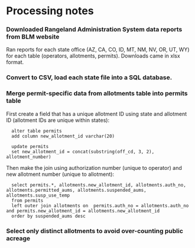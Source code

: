 # Processing notes

### Downloaded Rangeland Administration System data reports from BLM website
Ran reports for each state office (AZ, CA, CO, ID, MT, NM, NV, OR, UT, WY) for each table (operators, allotments, permits). Downloads came in xlsx format.

### Convert to CSV, load each state file into a SQL database.

### Merge permit-specific data from allotments table into permits table

First create a field that has a unique allotment ID using state and allotment ID (allotment IDs are unique within states):

      alter table permits
      add column new_allotment_id varchar(20)

      update permits
      set new_allotment_id = concat(substring(off_cd, 3, 2), allotment_number)

Then make the join using authorization number (unique to operator) and new allotment number (unique to allotment):

      select permits.*, allotments.new_allotment_id, allotments.auth_no, allotments.permitted_aums, allotments.suspended_aums, allotments.susp_use_temp
      from permits
      left outer join allotments on  permits.auth_no = allotments.auth_no and permits.new_allotment_id = allotments.new_allotment_id
      order by suspended_aums desc


### Select only distinct allotments to avoid over-counting public acreage
